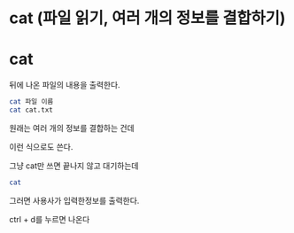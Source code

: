 # cat (파일 읽기, 여러 개의 정보를 결합하기)

# cat

뒤에 나온 파일의 내용을 출력한다.

```bash
cat 파일 이름
cat cat.txt
```

원래는 여러 개의 정보를 결합하는 건데

이런 식으로도 쓴다.

그냥 cat만 쓰면 끝나지 않고 대기하는데  

```bash
cat
```

그러면 사용사가 입력한정보를  출력한다.

ctrl + d를 누르면 나온다